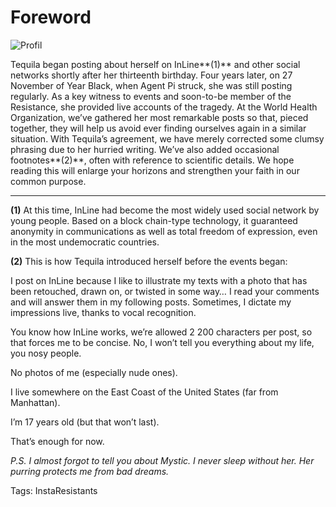 # Foreword

![Profil](http://tcrouzet.comhttps://tcrouzet.com/images_tc/2016/04/p000_profil_i-600x314.jpg)

Tequila began posting about herself on InLine**(1)** and other social networks shortly after her thirteenth birthday. Four years later, on 27 November of Year Black, when Agent Pi struck, she was still posting regularly. As a key witness to events and soon-to-be member of the Resistance, she provided live accounts of the tragedy. At the World Health Organization, we’ve gathered her most remarkable posts so that, pieced together, they will help us avoid ever finding ourselves again in a similar situation. With Tequila’s agreement, we have merely corrected some clumsy phrasing due to her hurried writing. We’ve also added occasional footnotes**(2)**, often with reference to scientific details. We hope reading this will enlarge your horizons and strengthen your faith in our common purpose.

---

**(1)** At this time, InLine had become the most widely used social network by young people. Based on a block chain-type technology, it guaranteed anonymity in communications as well as total freedom of expression, even in the most undemocratic countries.

**(2)** This is how Tequila introduced herself before the events began: 

I post on InLine because I like to illustrate my texts with a photo that has been retouched, drawn on, or twisted in some way… I read your comments and will answer them in my following posts. Sometimes, I dictate my impressions live, thanks to vocal recognition. 

You know how InLine works, we’re allowed 2 200 characters per post, so that forces me to be concise. No, I won’t tell you everything about my life, you nosy people.

No photos of me (especially nude ones).

I live somewhere on the East Coast of the United States (far from Manhattan).

I’m 17 years old (but that won’t last).

That’s enough for now.

*P.S. I almost forgot to tell you about Mystic. I never sleep without her. Her purring protects me from bad dreams.*

Tags: InstaResistants